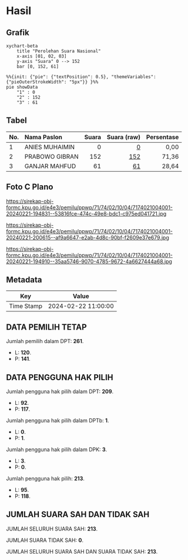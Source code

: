 # Hasil

## Grafik

```mermaid
xychart-beta
    title "Perolehan Suara Nasional"
    x-axis [01, 02, 03]
    y-axis "Suara" 0 --> 152
    bar [0, 152, 61]
```

```mermaid
%%{init: {"pie": {"textPosition": 0.5}, "themeVariables": {"pieOuterStrokeWidth": "5px"}} }%%
pie showData
    "1" : 0
    "2" : 152
    "3" : 61
```

## Tabel

| No. | Nama Paslon    | Suara | Suara (raw) | Persentase |
|:--- |:-------------- | -----:| -----------:| ----------:|
| 1   | ANIES MUHAIMIN | 0     | [0][p-1]    | 0,00       |
| 2   | PRABOWO GIBRAN | 152   | [152][p-2]  | 71,36      |
| 3   | GANJAR MAHFUD  | 61    | [61][p-3]   | 28,64      |


[p-1]: https://github.com/gigit-pemilu/pemilu-2024/blob/main/pilpres/hitung-suara/sub/71-sulawesi-utara/sub/74-kota-kotamobagu/sub/02-kotamobagu-timur/sub/1004-tumubui/sub/001-tps/sub/paslon-1.txt
[p-2]: https://github.com/gigit-pemilu/pemilu-2024/blob/main/pilpres/hitung-suara/sub/71-sulawesi-utara/sub/74-kota-kotamobagu/sub/02-kotamobagu-timur/sub/1004-tumubui/sub/001-tps/sub/paslon-2.txt
[p-3]: https://github.com/gigit-pemilu/pemilu-2024/blob/main/pilpres/hitung-suara/sub/71-sulawesi-utara/sub/74-kota-kotamobagu/sub/02-kotamobagu-timur/sub/1004-tumubui/sub/001-tps/sub/paslon-3.txt

## Foto C Plano

https://sirekap-obj-formc.kpu.go.id/e4e3/pemilu/ppwp/71/74/02/10/04/7174021004001-20240221-194831--53816fce-474c-49e8-bdc1-c975ed041721.jpg

https://sirekap-obj-formc.kpu.go.id/e4e3/pemilu/ppwp/71/74/02/10/04/7174021004001-20240221-200615--af9a6647-e2ab-4d8c-90bf-f2609e37e679.jpg

https://sirekap-obj-formc.kpu.go.id/e4e3/pemilu/ppwp/71/74/02/10/04/7174021004001-20240221-194910--35aa5746-9070-4785-9672-4a6627444a68.jpg


## Metadata

| Key        | Value               |
| ---------- | ------------------- |
| Time Stamp | 2024-02-22 11:00:00 |


## DATA PEMILIH TETAP

Jumlah pemilih dalam DPT: **261**.
 * L: **120**.
 * P: **141**.

## DATA PENGGUNA HAK PILIH

Jumlah pengguna hak pilih dalam DPT: **209**.
 * L: **92**.
 * P: **117**.

Jumlah pengguna hak pilih dalam DPTb: **1**.
 * L: **0**.
 * P: **1**.

Jumlah pengguna hak pilih dalam DPK: **3**.
 * L: **3**.
 * P: **0**.

Jumlah pengguna hak pilih: **213**.
 * L: **95**.
 * P: **118**.

## JUMLAH SUARA SAH DAN TIDAK SAH

JUMLAH SELURUH SUARA SAH: **213**.

JUMLAH SUARA TIDAK SAH: **0**.

JUMLAH SELURUH SUARA SAH DAN SUARA TIDAK SAH: **213**.


